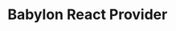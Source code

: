 # Babylon React Provider

<BabylonProvider engineOptions={}>
  <BabylonRenderingCanvas >

</BabylonProvider>